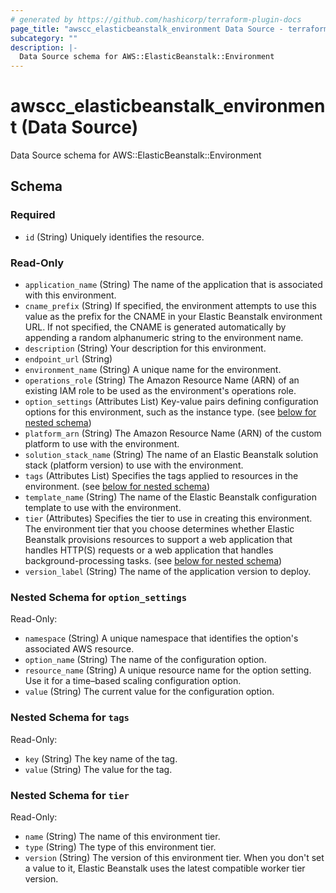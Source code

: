 ```yaml
---
# generated by https://github.com/hashicorp/terraform-plugin-docs
page_title: "awscc_elasticbeanstalk_environment Data Source - terraform-provider-awscc"
subcategory: ""
description: |-
  Data Source schema for AWS::ElasticBeanstalk::Environment
---
```


# awscc_elasticbeanstalk_environment (Data Source)

Data Source schema for AWS::ElasticBeanstalk::Environment



<!-- schema generated by tfplugindocs -->
## Schema

### Required

- `id` (String) Uniquely identifies the resource.

### Read-Only

- `application_name` (String) The name of the application that is associated with this environment.
- `cname_prefix` (String) If specified, the environment attempts to use this value as the prefix for the CNAME in your Elastic Beanstalk environment URL. If not specified, the CNAME is generated automatically by appending a random alphanumeric string to the environment name.
- `description` (String) Your description for this environment.
- `endpoint_url` (String)
- `environment_name` (String) A unique name for the environment.
- `operations_role` (String) The Amazon Resource Name (ARN) of an existing IAM role to be used as the environment's operations role.
- `option_settings` (Attributes List) Key-value pairs defining configuration options for this environment, such as the instance type. (see [below for nested schema](#nestedatt--option_settings))
- `platform_arn` (String) The Amazon Resource Name (ARN) of the custom platform to use with the environment.
- `solution_stack_name` (String) The name of an Elastic Beanstalk solution stack (platform version) to use with the environment.
- `tags` (Attributes List) Specifies the tags applied to resources in the environment. (see [below for nested schema](#nestedatt--tags))
- `template_name` (String) The name of the Elastic Beanstalk configuration template to use with the environment.
- `tier` (Attributes) Specifies the tier to use in creating this environment. The environment tier that you choose determines whether Elastic Beanstalk provisions resources to support a web application that handles HTTP(S) requests or a web application that handles background-processing tasks. (see [below for nested schema](#nestedatt--tier))
- `version_label` (String) The name of the application version to deploy.

<a id="nestedatt--option_settings"></a>
### Nested Schema for `option_settings`

Read-Only:

- `namespace` (String) A unique namespace that identifies the option's associated AWS resource.
- `option_name` (String) The name of the configuration option.
- `resource_name` (String) A unique resource name for the option setting. Use it for a time–based scaling configuration option.
- `value` (String) The current value for the configuration option.


<a id="nestedatt--tags"></a>
### Nested Schema for `tags`

Read-Only:

- `key` (String) The key name of the tag.
- `value` (String) The value for the tag.


<a id="nestedatt--tier"></a>
### Nested Schema for `tier`

Read-Only:

- `name` (String) The name of this environment tier.
- `type` (String) The type of this environment tier.
- `version` (String) The version of this environment tier. When you don't set a value to it, Elastic Beanstalk uses the latest compatible worker tier version.
